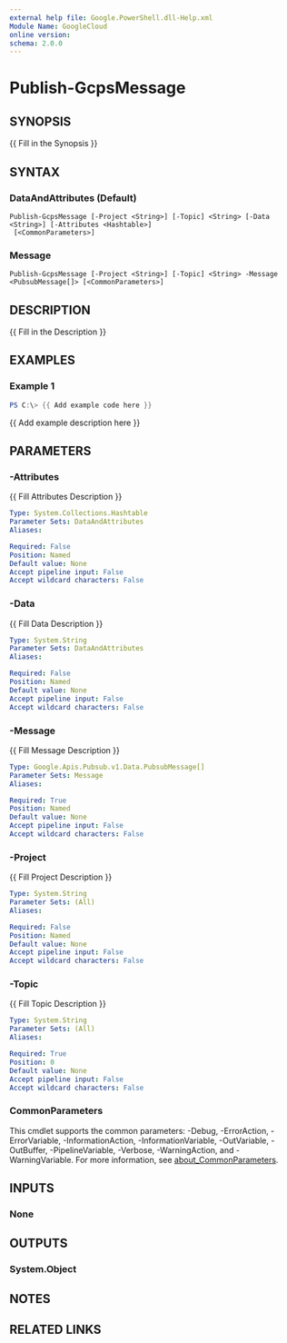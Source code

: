 ```yaml
---
external help file: Google.PowerShell.dll-Help.xml
Module Name: GoogleCloud
online version:
schema: 2.0.0
---
```


# Publish-GcpsMessage

## SYNOPSIS
{{ Fill in the Synopsis }}

## SYNTAX

### DataAndAttributes (Default)
```
Publish-GcpsMessage [-Project <String>] [-Topic] <String> [-Data <String>] [-Attributes <Hashtable>]
 [<CommonParameters>]
```

### Message
```
Publish-GcpsMessage [-Project <String>] [-Topic] <String> -Message <PubsubMessage[]> [<CommonParameters>]
```

## DESCRIPTION
{{ Fill in the Description }}

## EXAMPLES

### Example 1
```powershell
PS C:\> {{ Add example code here }}
```

{{ Add example description here }}

## PARAMETERS

### -Attributes
{{ Fill Attributes Description }}

```yaml
Type: System.Collections.Hashtable
Parameter Sets: DataAndAttributes
Aliases:

Required: False
Position: Named
Default value: None
Accept pipeline input: False
Accept wildcard characters: False
```

### -Data
{{ Fill Data Description }}

```yaml
Type: System.String
Parameter Sets: DataAndAttributes
Aliases:

Required: False
Position: Named
Default value: None
Accept pipeline input: False
Accept wildcard characters: False
```

### -Message
{{ Fill Message Description }}

```yaml
Type: Google.Apis.Pubsub.v1.Data.PubsubMessage[]
Parameter Sets: Message
Aliases:

Required: True
Position: Named
Default value: None
Accept pipeline input: False
Accept wildcard characters: False
```

### -Project
{{ Fill Project Description }}

```yaml
Type: System.String
Parameter Sets: (All)
Aliases:

Required: False
Position: Named
Default value: None
Accept pipeline input: False
Accept wildcard characters: False
```

### -Topic
{{ Fill Topic Description }}

```yaml
Type: System.String
Parameter Sets: (All)
Aliases:

Required: True
Position: 0
Default value: None
Accept pipeline input: False
Accept wildcard characters: False
```

### CommonParameters
This cmdlet supports the common parameters: -Debug, -ErrorAction, -ErrorVariable, -InformationAction, -InformationVariable, -OutVariable, -OutBuffer, -PipelineVariable, -Verbose, -WarningAction, and -WarningVariable. For more information, see [about_CommonParameters](http://go.microsoft.com/fwlink/?LinkID=113216).

## INPUTS

### None

## OUTPUTS

### System.Object
## NOTES

## RELATED LINKS
